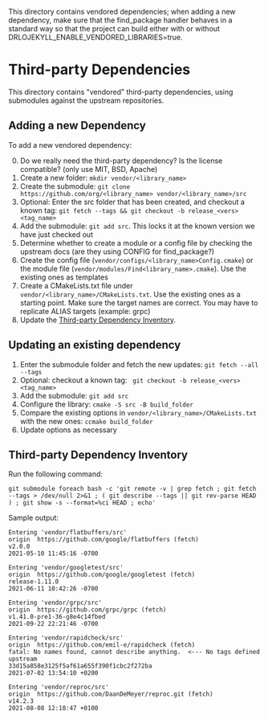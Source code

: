 This directory contains vendored dependencies; when adding a new dependency, make sure that the find_package handler behaves in a standard way so that the project can build either with or without DRLOJEKYLL_ENABLE_VENDORED_LIBRARIES=true.

# Third-party Dependencies

This directory contains "vendored" third-party dependencies, using submodules against the upstream repositories.

## Adding a new Dependency

To add a new vendored dependency:

0. Do we really need the third-party dependency? Is the license compatible? (only use MIT, BSD, Apache)
1. Create a new folder: `mkdir vendor/<library_name>`
2. Create the submodule: `git clone https://github.com/org/<library_name> vendor/<library_name>/src`
3. Optional: Enter the src folder that has been created, and checkout a known tag: `git fetch --tags && git checkout -b release_<vers> <tag_name>`
4. Add the submodule: `git add src`. This locks it at the known version we have just checked out
5. Determine whether to create a module or a config file by checking the upstream docs (are they using CONFIG for find_package?)
6. Create the config file (`vendor/configs/<library_name>Config.cmake`) or the module file (`vendor/modules/Find<library_name>.cmake`). Use the existing ones as templates
7. Create a CMakeLists.txt file under `vendor/<library_name>/CMakeLists.txt`. Use the existing ones as a starting point. Make sure the target names are correct. You may have to replicate ALIAS targets (example: grpc)
8. Update the [Third-party Dependency Inventory](#Third-party_Dependency_Inventory).

## Updating an existing dependency

1. Enter the submodule folder and fetch the new updates: `git fetch --all --tags`
2. Optional: checkout a known tag: ` git checkout -b release_<vers> <tag_name>`
3. Add the submodule: `git add src`
4. Configure the library: `cmake -S src -B build_folder`
5. Compare the existing options in `vendor/<library_name>/CMakeLists.txt` with the new ones: `ccmake build_folder`
6. Update options as necessary

## Third-party Dependency Inventory

Run the following command:

```
git submodule foreach bash -c 'git remote -v | grep fetch ; git fetch --tags > /dev/null 2>&1 ; ( git describe --tags || git rev-parse HEAD ) ; git show -s --format=%ci HEAD ; echo'
```

Sample output:

```
Entering 'vendor/flatbuffers/src'
origin  https://github.com/google/flatbuffers (fetch)
v2.0.0
2021-05-10 11:45:16 -0700

Entering 'vendor/googletest/src'
origin  https://github.com/google/googletest (fetch)
release-1.11.0
2021-06-11 10:42:26 -0700

Entering 'vendor/grpc/src'
origin  https://github.com/grpc/grpc (fetch)
v1.41.0-pre1-36-g8e4c14fbed
2021-09-22 22:21:46 -0700

Entering 'vendor/rapidcheck/src'
origin  https://github.com/emil-e/rapidcheck (fetch)
fatal: No names found, cannot describe anything.  <--- No tags defined upstream
33d15a858e3125f5af61a655f390f1cbc2f272ba
2021-07-02 13:54:10 +0200

Entering 'vendor/reproc/src'
origin  https://github.com/DaanDeMeyer/reproc.git (fetch)
v14.2.3
2021-08-08 12:18:47 +0100
```

